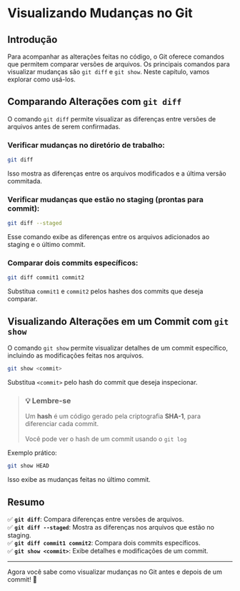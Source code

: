 # Visualizando Mudanças no Git

## Introdução

Para acompanhar as alterações feitas no código, o Git oferece comandos que permitem comparar versões de arquivos. Os principais comandos para visualizar mudanças são `git diff` e `git show`. Neste capítulo, vamos explorar como usá-los.

## Comparando Alterações com `git diff`

O comando `git diff` permite visualizar as diferenças entre versões de arquivos antes de serem confirmadas.

### Verificar mudanças no diretório de trabalho:
```sh
git diff
```
Isso mostra as diferenças entre os arquivos modificados e a última versão commitada.

### Verificar mudanças que estão no staging (prontas para commit):
```sh
git diff --staged
```
Esse comando exibe as diferenças entre os arquivos adicionados ao staging e o último commit.

### Comparar dois commits específicos:
```sh
git diff commit1 commit2
```
Substitua `commit1` e `commit2` pelos hashes dos commits que deseja comparar.

## Visualizando Alterações em um Commit com `git show`

O comando `git show` permite visualizar detalhes de um commit específico, incluindo as modificações feitas nos arquivos.

```sh
git show <commit>
```
Substitua `<commit>` pelo hash do commit que deseja inspecionar.

>### :bulb: Lembre-se
>Um **hash** é um código gerado pela criptografia **SHA-1**, para diferenciar cada commit.<br><br>
>Você pode ver o hash de um commit usando o `git log`

Exemplo prático:
```sh
git show HEAD
```
Isso exibe as mudanças feitas no último commit.

## Resumo

✅ **`git diff`**: Compara diferenças entre versões de arquivos.  
✅ **`git diff --staged`**: Mostra as diferenças nos arquivos que estão no staging.  
✅ **`git diff commit1 commit2`**: Compara dois commits específicos.  
✅ **`git show <commit>`**: Exibe detalhes e modificações de um commit.

---

Agora você sabe como visualizar mudanças no Git antes e depois de um commit! 🚀